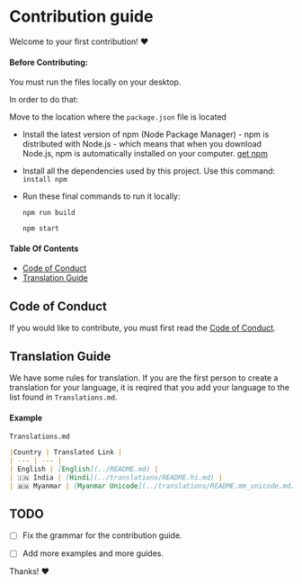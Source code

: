 ﻿# Contribution guide

Welcome to your first contribution! :heart:

#### Before Contributing:
You must run the files locally on your desktop.

In order to do that:

Move to the location where the `package.json` file is located

- Install the latest version of npm (Node Package Manager) -
    npm is distributed with Node.js - which means that when you download Node.js,
    npm is automatically installed on your computer.
    [get npm](https://www.npmjs.com/get-npm)
- Install all the dependencies used by this project.
   Use this command:  `install npm`

- Run these final commands to run it locally:

  `npm run build`
  
  `npm start`

#### Table Of Contents
- [Code of Conduct](#code-of-conduct)
- [Translation Guide](#translation-guide)

## Code of Conduct
If you would like to contribute, you must first read the [Code of Conduct](../CODE_OF_CONDUCT.md).

## Translation Guide
We have some rules for translation. If you are the first person to create a translation for your language, it is reqired that you add your language to the list found in `Translations.md`.

#### Example

`Translations.md`
```markdown
|Country | Translated Link |
| --- | --- |
| English | [English](../README.md) |
| 🇮🇳 India | [Hindi](../translations/README.hi.md) |
| 🇲🇲 Myanmar | [Myanmar Unicode](../translations/README.mm_unicode.md), Myanmar ZawGyi |
```

## TODO
- [ ] Fix the grammar for the contribution guide.
- [ ] Add more examples and more guides.


Thanks! :heart:
